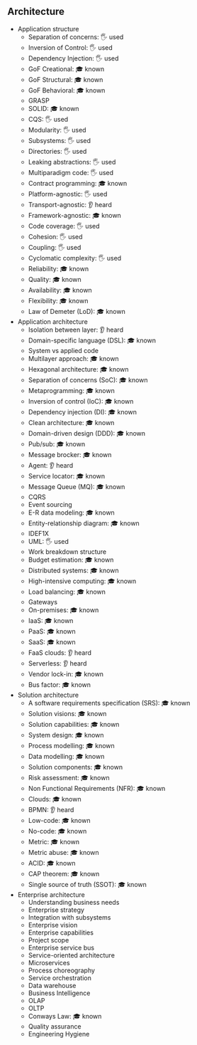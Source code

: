## Architecture

- Application structure
  - Separation of concerns: 🖐️ used
  - Inversion of Control: 🖐️ used
  - Dependency Injection: 🖐️ used
  - GoF Creational: 🎓 known
  - GoF Structural: 🎓 known
  - GoF Behavioral: 🎓 known
  - GRASP
  - SOLID: 🎓 known
  - CQS: 🖐️ used
  - Modularity: 🖐️ used
  - Subsystems: 🖐️ used
  - Directories: 🖐️ used
  - Leaking abstractions: 🖐️ used
  - Multiparadigm code: 🖐️ used
  - Contract programming: 🎓 known
  - Platform-agnostic: 🖐️ used
  - Transport-agnostic: 👂 heard
  - Framework-agnostic: 🎓 known
  - Code coverage: 🖐️ used
  - Cohesion: 🖐️ used
  - Coupling: 🖐️ used
  - Cyclomatic complexity: 🖐️ used
  - Reliability: 🎓 known
  - Quality: 🎓 known
  - Availability: 🎓 known
  - Flexibility: 🎓 known
  - Law of Demeter (LoD): 🎓 known
- Application architecture
  - Isolation between layer: 👂 heard
  - Domain-specific language (DSL): 🎓 known
  - System vs applied code
  - Multilayer approach: 🎓 known
  - Hexagonal architecture: 🎓 known
  - Separation of concerns (SoC): 🎓 known
  - Metaprogramming: 🎓 known
  - Inversion of control (IoC): 🎓 known
  - Dependency injection (DI): 🎓 known
  - Clean architecture: 🎓 known
  - Domain-driven design (DDD): 🎓 known
  - Pub/sub: 🎓 known
  - Message brocker: 🎓 known
  - Agent: 👂 heard
  - Service locator: 🎓 known
  - Message Queue (MQ): 🎓 known
  - CQRS
  - Event sourcing
  - E-R data modeling: 🎓 known
  - Entity-relationship diagram: 🎓 known
  - IDEF1X
  - UML: 🖐️ used
  - Work breakdown structure
  - Budget estimation: 🎓 known
  - Distributed systems: 🎓 known
  - High-intensive computing: 🎓 known
  - Load balancing: 🎓 known
  - Gateways
  - On-premises: 🎓 known
  - IaaS: 🎓 known
  - PaaS: 🎓 known
  - SaaS: 🎓 known
  - FaaS clouds: 👂 heard
  - Serverless: 👂 heard
  - Vendor lock-in: 🎓 known
  - Bus factor: 🎓 known
- Solution architecture
  - A software requirements specification (SRS): 🎓 known
  - Solution visions: 🎓 known
  - Solution capabilities: 🎓 known
  - System design: 🎓 known
  - Process modelling: 🎓 known
  - Data modelling: 🎓 known
  - Solution components: 🎓 known
  - Risk assessment: 🎓 known
  - Non Functional Requirements (NFR): 🎓 known
  - Clouds: 🎓 known
  - BPMN: 👂 heard
  - Low-code: 🎓 known
  - No-code: 🎓 known
  - Metric: 🎓 known
  - Metric abuse: 🎓 known
  - ACID: 🎓 known
  - CAP theorem: 🎓 known
  - Single source of truth (SSOT): 🎓 known
- Enterprise architecture
  - Understanding business needs
  - Enterprise strategy
  - Integration with subsystems
  - Enterprise vision
  - Enterprise capabilities
  - Project scope
  - Enterprise service bus
  - Service-oriented architecture
  - Microservices
  - Process choreography
  - Service orchestration
  - Data warehouse
  - Business Intelligence
  - OLAP
  - OLTP
  - Conways Law: 🎓 known
  - Quality assurance
  - Engineering Hygiene
